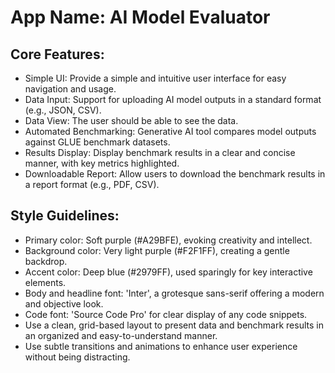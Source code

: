 # **App Name**: AI Model Evaluator

## Core Features:

- Simple UI: Provide a simple and intuitive user interface for easy navigation and usage.
- Data Input: Support for uploading AI model outputs in a standard format (e.g., JSON, CSV).
- Data View: The user should be able to see the data.
- Automated Benchmarking: Generative AI tool compares model outputs against GLUE benchmark datasets.
- Results Display: Display benchmark results in a clear and concise manner, with key metrics highlighted.
- Downloadable Report: Allow users to download the benchmark results in a report format (e.g., PDF, CSV).

## Style Guidelines:

- Primary color: Soft purple (#A29BFE), evoking creativity and intellect.
- Background color: Very light purple (#F2F1FF), creating a gentle backdrop.
- Accent color: Deep blue (#2979FF), used sparingly for key interactive elements.
- Body and headline font: 'Inter', a grotesque sans-serif offering a modern and objective look.
- Code font: 'Source Code Pro' for clear display of any code snippets.
- Use a clean, grid-based layout to present data and benchmark results in an organized and easy-to-understand manner.
- Use subtle transitions and animations to enhance user experience without being distracting.
